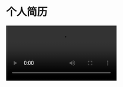 # 个人简历

<video src="https://user-images.githubusercontent.com/103125590/271912695-2c37378c-fbc0-4682-a7b8-f1ba763cec45.mp4" controls>
  泰安天平湖音乐喷泉
</video>
